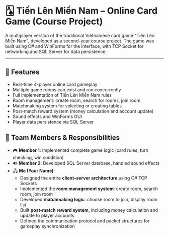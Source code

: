 # 🂡 Tiến Lên Miền Nam – Online Card Game (Course Project)

A multiplayer version of the traditional Vietnamese card game "Tiến Lên Miền Nam", developed as a second-year course project. The game was built using C# and WinForms for the interface, with TCP Socket for networking and SQL Server for data persistence.

---

## 🚀 Features
- Real-time 4-player online card gameplay
- Multiple game rooms can exist and run concurrently
- Full implementation of Tiến Lên Miền Nam rules
- Room management: create room, search for rooms, join room
- Matchmaking system for selecting or creating tables
- Post-match reward system (money calculation and account update)
- Sound effects and WinForms GUI
- Player data persistence via SQL Server

## 👥 Team Members & Responsibilities

- 🎮 **Member 1**: Implemented complete game logic (card rules, turn checking, win condition)
- 🔊 **Member 2**: Developed SQL Server database, handled sound effects
- 🖧 **Me (Your Name)**:
  - Designed the entire **client–server architecture** using C# TCP Sockets
  - Implemented the **room management system**: create room, search room, join room
  - Developed **matchmaking logic**: choose room to join, display room list
  - Built **post-match reward system**, including money calculation and update to player accounts
  - Defined the communication protocol and packet structures for gameplay synchronization
